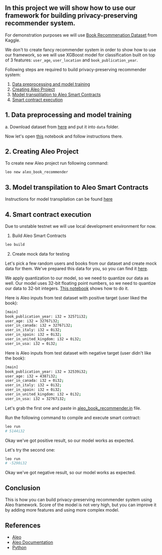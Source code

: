 ## In this project we will show how to use our framework for building privacy-preserving recommender system.

For demonstration purposes we will use [Book Recommenation Dataset](https://www.kaggle.com/datasets/arashnic/book-recommendation-dataset) from Kaggle.

We don't to create fancy recommender system in order to show how to use our framework, so we will use XGBoost model for classification built on top of 3 features: `user_age`, `user_location` and `book_publication_year`.

Following steps are required to build privacy-preserving recommender system:
1. [Data preprocessing and model training](#data-preprocessing)
2. [Creating Aleo Project](#creating-aleo-project)
3. [Model transplilation to Aleo Smart Contracts](#model-transpilation)
4. [Smart contract execution](#smart-contract-execution)


## 1. Data preprocessing and model training <a name="data-preprocessing"></a>
a. Download dataset from [here](https://www.kaggle.com/arashnic/book-recommendation-dataset) and put it into `data` folder.

Now let's open [this](./notebooks/train.ipynb) notebook and follow instructions there.

## 2. Creating Aleo Project <a name="creating-aleo-project"></a>

To create new Aleo project run following command:

```bash
leo new aleo_book_recommender
```

## 3. Model transpilation to Aleo Smart Contracts <a name="model-transpilation"></a>

Instructions for model transpilation can be found [here](./notebooks/convert.ipynb)


## 4. Smart contract execution <a name="smart-contract-execution"></a>

Due to unstable testnet we will use local development environment for now.

1. Build Aleo Smart Contracts

```bash
leo build
```

2. Create mock data for testing

Let's pick a few random users and books from our dataset and create mock data for them.
We've prepared this data for you, so you can find it [here](./artifacts/test.csv).

We apply quantization to our model, so we need to quantize our data as well. Our model uses 32-bit floating point numbers, so we need to quantize our data to 32-bit integers. [This notebook](./notebooks/quantisation.ipynb) shows how to do it.

Here is Aleo inputs from test dataset with positive target (user liked the book):

```bash
[main]
book_publication_year: i32 = 32571i32;
user_age: i32 = 32767i32;
user_in_canada: i32 = 32767i32;
user_in_italy: i32 = 0i32;
user_in_spain: i32 = 0i32;
user_in_united_kingdom: i32 = 0i32;
user_in_usa: i32 = 0i32;
```

Here is Aleo inputs from test dataset with negative target (user didn't like the book):

```bash
[main]
book_publication_year: i32 = 32539i32;
user_age: i32 = 4387i32;
user_in_canada: i32 = 0i32;
user_in_italy: i32 = 0i32;
user_in_spain: i32 = 0i32;
user_in_united_kingdom: i32 = 0i32;
user_in_usa: i32 = 32767i32;
```


Let's grab the first one and paste in [aleo_book_recommender.in](./aleo_book_recommender/inputs/aleo_book_recommender.in) file.

Run the following command to compile and execute smart contract:

```bash
leo run
# 5144i32
```
Okay we've got positive result, so our model works as expected.


Let's try the second one:

```bash
leo run
# -5290i32
```

Okay we've got negative result, so our model works as expected.

## Conclusion

This is how you can build privacy-preserving recommender system using Aleo framework.
Score of the model is not very high, but you can improve it by adding more features and using more complex model.

## References
- [Aleo](https://aleo.org/)
- [Aleo Documentation](https://docs.aleo.org/)
- [Python](https://www.python.org/)